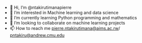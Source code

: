 - 👋 Hi, I’m @ntakirutimanapierre
- 👀 I’m interested in Machine learning and data science
- 🌱 I’m currently learning Python programming and mathematics
- 💞️ I’m looking to collaborate on machine learning projects
- 📫 How to reach me pierre.ntakirutimana@aims.ac.rw/ pntakiru@andrew.cmu.edu

<!---
ntakirutimanapierre/ntakirutimanapierre is a ✨ special ✨ repository because its `README.md` (this file) appears on your GitHub profile.
You can click the Preview link to take a look at your changes.
--->
